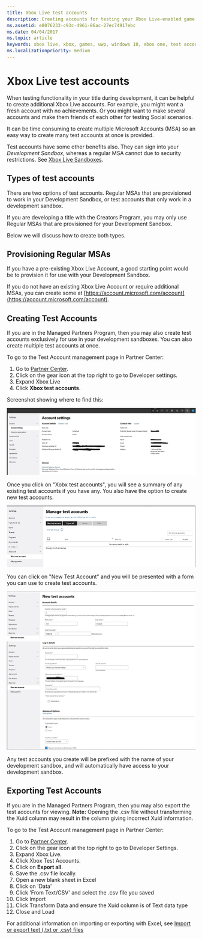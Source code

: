 ```yaml
---
title: Xbox Live test accounts
description: Creating accounts for testing your Xbox Live-enabled game during development.
ms.assetid: e8076233-c93c-4961-86ac-27ec74917ebc
ms.date: 04/04/2017
ms.topic: article
keywords: xbox live, xbox, games, uwp, windows 10, xbox one, test account
ms.localizationpriority: medium
---
```


# Xbox Live test accounts

When testing functionality in your title during development, it can be helpful to create additional Xbox Live accounts.
For example, you might want a fresh account with no achievements.
Or you might want to make several accounts and make them friends of each other for testing Social scenarios.

It can be time consuming to create multiple Microsoft Accounts (MSA) so an easy way to create many test accounts at once is provided.

Test accounts have some other benefits also.
They can sign into your *Development Sandbox*, whereas a regular MSA cannot due to security restrictions.
See [Xbox Live Sandboxes](xbox-live-sandboxes.md).


## Types of test accounts

There are two options of test accounts.
Regular MSAs that are provisioned to work in your Development Sandbox, or test accounts that only work in a development sandbox.

If you are developing a title with the Creators Program, you may only use Regular MSAs that are provisioned for your Development Sandbox.

Below we will discuss how to create both types.


## Provisioning Regular MSAs

If you have a pre-existing Xbox Live Account, a good starting point would be to provision it for use with your Development Sandbox.

If you do not have an existing Xbox Live Account or require additional MSAs, you can create some at [https://account.microsoft.com/account](https://account.microsoft.com/account).


## Creating Test Accounts

If you are in the Managed Partners Program, then you may also create test accounts exclusively for use in your development sandboxes.
You can also create multiple test accounts at once.

To go to the Test Account management page in Partner Center:
1. Go to [Partner Center](https://partner.microsoft.com/dashboard).
2. Click on the gear icon at the top right to go to Developer settings.
3. Expand Xbox Live
4. Click **Xbox test accounts**.

Screenshot showing where to find this:

![Partner Center screenshot highlighting gear icon and Test Accounts on the account Settings page](images/getting_started/testaccount_nav.jpg)

Once you click on "Xobx test accounts", you will see a summary of any existing test accounts if you have any.
You also have the option to create new test accounts.

![Partner Center test account editing and creation screenshot](images/getting_started/testaccount_summary.jpg)

You can click on "New Test Account" and you will be presented with a form you can use to create test accounts.

![Partner Center new test account dialogue box screenshot 1](images/getting_started/testaccount_new.jpg)
![Partner Center new test account dialogue box screenshot 2](images/getting_started/testaccount_new2.jpg)

Any test accounts you create will be prefixed with the name of your development sandbox, and will automatically have access to your development sandbox.

## Exporting Test Accounts

If you are in the Managed Partners Program, then you may also export the test accounts for viewing. 
**Note:** Opening the .csv file without transforming the Xuid column may result in the column giving incorrect Xuid information.

To go to the Test Account management page in Partner Center:
1. Go to [Partner Center](https://partner.microsoft.com/dashboard).
2. Click on the gear icon at the top right to go to Developer Settings.
3. Expand Xbox Live.
4. Click Xbox Test Accounts.
5. Click on **Export all**.
6. Save the .csv file locally.
7. Open a new blank sheet in Excel
8. Click on 'Data'
9. Click 'From Text/CSV' and select the .csv file you saved
10. Click Import
11. Click Transform Data and ensure the Xuid column is of Text data type
12. Close and Load

For additional information on importing or exporting with Excel, see [Import or export text (.txt or .csv) files](https://support.office.com/en-us/article/Import-or-export-text-txt-or-csv-files-5250ac4c-663c-47ce-937b-339e391393ba)

